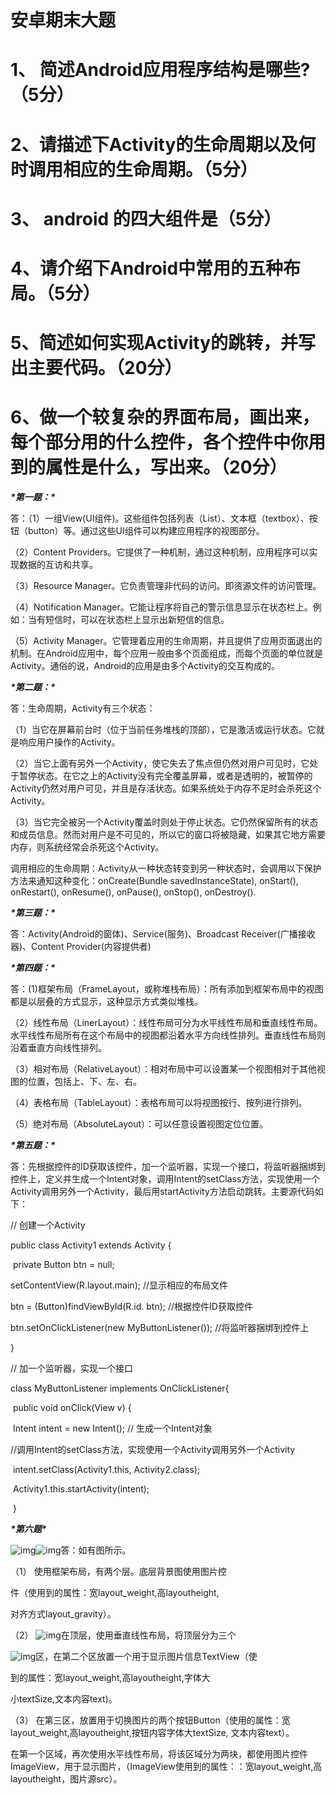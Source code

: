 # 安卓期末大题

# **1、** 简述Android应用程序结构是哪些? （5分）





# 2、请描述下Activity的生命周期以及何时调用相应的生命周期。（5分）





# **3、** android 的四大组件是（5分）





# 4、请介绍下Android中常用的五种布局。（5分）





# 5、简述如何实现Activity的跳转，并写出主要代码。（20分）





# 6、做一个较复杂的界面布局，画出来，每个部分用的什么控件，各个控件中你用到的属性是什么，写出来。（20分）

***\*第一题：\****

答：（1）一组View(UI组件)。这些组件包括列表（List）、文本框（textbox）、按钮（button）等。通过这些UI组件可以构建应用程序的视图部分。

（2）Content Providers。它提供了一种机制，通过这种机制，应用程序可以实现数据的互访和共享。

（3）Resource Manager。它负责管理非代码的访问。即资源文件的访问管理。

（4）Notification Manager。它能让程序将自己的警示信息显示在状态栏上。例如：当有短信时，可以在状态栏上显示出新短信的信息。

（5）Activity Manager。它管理着应用的生命周期，并且提供了应用页面退出的机制。在Android应用中，每个应用一般由多个页面组成，而每个页面的单位就是Activity。通俗的说，Android的应用是由多个Activity的交互构成的。

***\*第二题：\****

 

答：生命周期，Activity有三个状态：

（1）当它在屏幕前台时（位于当前任务堆栈的顶部），它是激活或运行状态。它就是响应用户操作的Activity。

（2）当它上面有另外一个Activity，使它失去了焦点但仍然对用户可见时，它处于暂停状态。在它之上的Activity没有完全覆盖屏幕，或者是透明的，被暂停的Activity仍然对用户可见，并且是存活状态。如果系统处于内存不足时会杀死这个Activity。

（3）当它完全被另一个Activity覆盖时则处于停止状态。它仍然保留所有的状态和成员信息。然而对用户是不可见的，所以它的窗口将被隐藏，如果其它地方需要内存，则系统经常会杀死这个Activity。

调用相应的生命周期：Activity从一种状态转变到另一种状态时，会调用以下保护方法来通知这种变化：onCreate(Bundle savedInstanceState), onStart(), onRestart(), onResume(), onPause(), onStop(), onDestroy().

***\*第三题：\****

答：Activity(Android的窗体)、Service(服务)、Broadcast Receiver(广播接收器)、Content Provider(内容提供者)

 

***\*第四题：\****

答：(1)框架布局（FrameLayout，或称堆栈布局）：所有添加到框架布局中的视图都是以层叠的方式显示，这种显示方式类似堆栈。

（2）线性布局（LinerLayout）：线性布局可分为水平线性布局和垂直线性布局。水平线性布局所有在这个布局中的视图都沿着水平方向线性排列。垂直线性布局则沿着垂直方向线性排列。

（3）相对布局（RelativeLayout）：相对布局中可以设置某一个视图相对于其他视图的位置，包括上、下、左、右。

（4）表格布局（TableLayout）：表格布局可以将视图按行、按列进行排列。

（5）绝对布局（AbsoluteLayout）：可以任意设置视图定位位置。

***\*第五题：\****

答：先根据控件的ID获取该控件，加一个监听器，实现一个接口，将监听器捆绑到控件上，定义并生成一个Intent对象，调用Intent的setClass方法，实现使用一个Activity调用另外一个Activity，最后用startActivity方法启动跳转。主要源代码如下：

// 创建一个Activity

public class Activity1 extends Activity {

​	private Button btn = null;

  setContentView(R.layout.main); //显示相应的布局文件

  btn = (Button)findViewById(R.id. btn); //根据控件ID获取控件

  btn.setOnClickListener(new MyButtonListener()); //将监听器捆绑到控件上

  }

// 加一个监听器，实现一个接口

class MyButtonListener implements OnClickListener{

​	public void onClick(View v) {

​	Intent intent = new Intent(); // 生成一个Intent对象

​	//调用Intent的setClass方法，实现使用一个Activity调用另外一个Activity

​	intent.setClass(Activity1.this, Activity2.class);

​	Activity1.this.startActivity(intent);

​	}

***\*第六题\****

![img](C:\Users\31330\Pictures\Typora\wps1-16555149450911.png)![img](C:\Users\31330\Pictures\Typora\wps2-16555149450912.png)答：如有图所示。

（1） 使用框架布局，有两个层。底层背景图使用图片控

件（使用到的属性：宽layout_weight,高layoutheight,

对齐方式layout_gravity）。

（2） ![img](C:\Users\31330\Pictures\Typora\wps3.png)在顶层，使用垂直线性布局，将顶层分为三个

![img](C:\Users\31330\Pictures\Typora\wps4.png)区，在第二个区放置一个用于显示图片信息TextView（使

到的属性：宽layout_weight,高layoutheight,字体大

小textSize,文本内容text)。

（3） 在第三区，放置用于切换图片的两个按钮Button（使用的属性：宽layout_weight,高layoutheight,按钮内容字体大textSize, 文本内容text）。

在第一个区域，再次使用水平线性布局，将该区域分为两块，都使用图片控件ImageView，用于显示图片，（ImageView使用到的属性：：宽layout_weight,高layoutheight，图片源src）。